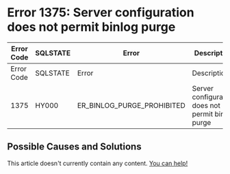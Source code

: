 
# Error 1375: Server configuration does not permit binlog purge


| Error Code | SQLSTATE | Error | Description |
| --- | --- | --- | --- |
| Error Code | SQLSTATE | Error | Description |
| 1375 | HY000 | ER_BINLOG_PURGE_PROHIBITED | Server configuration does not permit binlog purge |




## Possible Causes and Solutions


This article doesn't currently contain any content. [You can help!](/en/writing-and-editing-knowledge-base-articles/)


